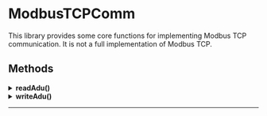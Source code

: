 # ModbusTCPComm
This library provides some core functions for implementing Modbus TCP communication.
It is not a full implementation of Modbus TCP.

<!--
Other libraries are available for that purpose: see [ModbusTCPSlave](https://github.com/CMB27/ModbusTCPSlave) and [ModbusTCPMaster](https://github.com/CMB27/ModbusTCPMaster).
-->

<!--
## Compatibility
This library has been tested with the following boards and cores:

| Board Name                  | Core                                                                 | Works   |
| :-------------------------- | :------------------------------------------------------------------- | :-----: |
| Arduino Due                 | **Arduino SAM Boards (32-bits ARM Cortex-M3)** by Arduino `1.6.12`   | Yes     |
| Arduino Giga                | **Arduino Mbed OS GIGA Boards** by Arduino `4.1.5`                   | Yes     |
| Arduino Leonardo            | **Arduino AVR Boards** by Arduino `1.8.6`                            | Yes     |
| Arduino Make Your UNO       | **Arduino AVR Boards** by Arduino `1.8.6`                            | Yes     |
| Arduino Mega 2560           | **Arduino AVR Boards** by Arduino `1.8.6`                            | Yes     |
| Arduino Nano                | **Arduino AVR Boards** by Arduino `1.8.6`                            | Yes     |
| Arduino Nano 33 BLE         | **Arduino Mbed OS Nano Boards** by Arduino `4.1.5`                   | Yes     |
| Arduino Nano 33 IoT         | **Arduino SAMD Boards (32-bits ARM Cortex-M0+)** by Arduino `1.8.14` | Yes     |
| Arduino Nano ESP32          | **Arduino ESP32 Boards** by Arduino `2.0.13`                         | Yes     |
| Arduino Nano ESP32          | **esp32** by Espressif Systems `3.0.4`                               | Yes     |
| Arduino Nano Every          | **Arduino megaAVR Boards** by Arduino `1.8.8`                        | Yes     |
| Arduino Nano Matter         | **Silicon Labs** by Silicon Labs `2.1.0`                             | No [^1] |
| Arduino Nano RP2040 Connect | **Arduino Mbed OS Nano Boards** by Arduino `4.1.5`                   | No [^2] |
| Arduino Nano RP2040 Connect | **Raspberry Pi Pico/RP2040** by Earle F. Philhower, III `4.0.1`      | Yes     |
| Arduino UNO R3 SMD          | **Arduino AVR Boards** by Arduino `1.8.6`                            | Yes     |
| Arduino UNO R4 Minima       | **Arduino UNO R4 Boards** by Arduino `1.2.0`                         | Yes     |

[^1]: **Arduino Nano RP2040 Connect**  
This board has trouble receiving Modbus messages when using the **Arduino Mbed OS Nano Boards** core by Arduino.  
There seems to be some sort of timing issue.  
It can technically be made to work if you tell the library that it is operating at a lower baud rate than the serial port assigned to the library is actually operating at.
However, this would cause the library to operate with unknown timing tolerances, possibly well outside the Modbus specification.

[^2]: **Arduino Nano Matter**  
As of this writing (2024-09-07), `flush()` is not properly implemented with `Serial1` on this board.  
This library depends on `flush()` to know when to set the DE pin LOW after a message is sent.
-->


## Methods


<details><summary id="readadu"><strong>readAdu()</strong></summary>
  <blockquote>

### Description
Reads data to a `ModbusADU` object from a `Client`.

### Syntax
- `ModbusTCPComm.readAdu(client, adu)`

### Parameters
- `client`: a `Client` object.
- `adu`: a `ModbusADU` object.

### Returns
Error code. Data type: `ModbusTCPCommError` or `uint8_t`.
- `0`: Success
- `1`: No data avialable
- `2`: Protocol error
- `3`: Length error

### Example
```C++
ModbusADU adu;
uint8_t error = ModbusTCPComm.readAdu(client, adu);
```

  </blockquote>
</details>



<details><summary id="writeadu"><strong>writeAdu()</strong></summary>
  <blockquote>

### Description
Writes data from a `ModbusADU` object to a `Client`.

### Syntax
- `rtuComm.writeAdu(client, adu)`

### Parameters
- `client`: a `Client` object.
- `adu`: a `ModbusADU` object.

### Returns
Nothing

### Example
```C++
ModbusADU adu;
adu.setUnitId(1);
adu.setFunctionCode(1);
adu.setDataRegister(0, 0);
adu.setDataRegister(2, 2);
adu.setDataLen(4);
bool success = rtuComm.writeAdu(client, adu);
```

  </blockquote>
</details>


---

